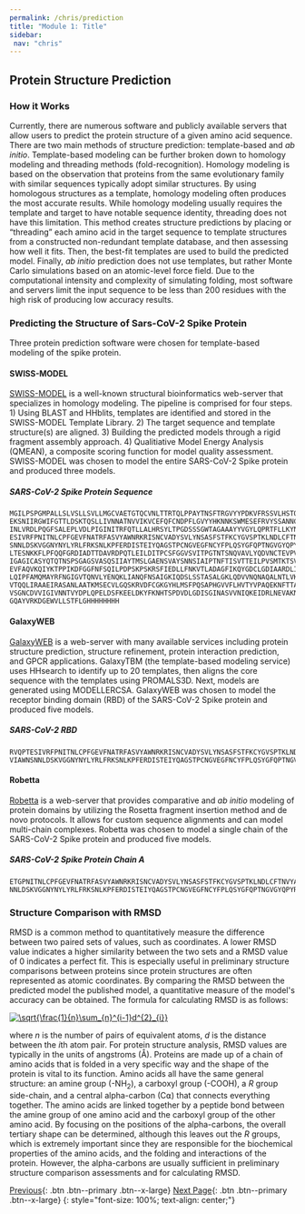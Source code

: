 ```yaml
---
permalink: /chris/prediction
title: "Module 1: Title"
sidebar: 
 nav: "chris"
---
```



## Protein Structure Prediction

### How it Works
Currently, there are numerous software and publicly available servers that allow users to predict the protein structure of a given amino acid sequence. There are two main methods of structure prediction: template-based and *ab initio*. Template-based modeling can be further broken down to homology modeling and threading methods (fold-recognition). Homology modeling is based on the observation that proteins from the same evolutionary family with similar sequences typically adopt similar structures. By using homologous structures as a template, homology modeling often produces the most accurate results. While homology modeling usually requires the template and target to have notable sequence identity, threading does not have this limitation. This method creates structure predictions by placing or “threading” each amino acid in the target sequence to template structures from a constructed non-redundant template database, and then assessing how well it fits. Then, the best-fit templates are used to build the predicted model. Finally, *ab initio* prediction does not use templates, but rather Monte Carlo simulations based on an atomic-level force field. Due to the computational intensity and complexity of simulating folding, most software and servers limit the input sequence to be less than 200 residues with the high risk of producing low accuracy results.

### Predicting the Structure of Sars-CoV-2 Spike Protein
Three protein prediction software were chosen for template-based modeling of the spike protein.
#### SWISS-MODEL
[SWISS-MODEL](https://swissmodel.expasy.org/) is a well-known structural bioinformatics web-server that specializes in homology modeling. The pipeline is comprised for four steps. 1) Using BLAST and HHblits, templates are identified and stored in the SWISS-MODEL Template Library. 2) The target sequence and template structure(s) are aligned. 3) Building the predicted models through a rigid fragment assembly approach. 4) Qualitiative Model Energy Analysis (QMEAN), a composite scoring function for model quality assessment. SWISS-MODEL was chosen to model the entire SARS-CoV-2 Spike protein and produced three models.
##### SARS-CoV-2 Spike Protein Sequence

~~~
MGILPSPGMPALLSLVSLLSVLLMGCVAETGTQCVNLTTRTQLPPAYTNSFTRGVYYPDKVFRSSVLHSTQDLFLPFFSNVTWFHAIHVSGTNGTKRFDNPVLPFNDGVYFAST
EKSNIIRGWIFGTTLDSKTQSLLIVNNATNVVIKVCEFQFCNDPFLGVYYHKNNKSWMESEFRVYSSANNCTFEYVSQPFLMDLEGKQGNFKNLREFVFKNIDGYFKIYSKHTP
INLVRDLPQGFSALEPLVDLPIGINITRFQTLLALHRSYLTPGDSSSGWTAGAAAYYVGYLQPRTFLLKYNENGTITDAVDCALDPLSETKCTLKSFTVEKGIYQTSNFRVQPT
ESIVRFPNITNLCPFGEVFNATRFASVYAWNRKRISNCVADYSVLYNSASFSTFKCYGVSPTKLNDLCFTNVYADSFVIRGDEVRQIAPGQTGKIADYNYKLPDDFTGCVIAWN
SNNLDSKVGGNYNYLYRLFRKSNLKPFERDISTEIYQAGSTPCNGVEGFNCYFPLQSYGFQPTNGVGYQPYRVVVLSFELLHAPATVCGPKKSTNLVKNKCVNFNFNGLTGTGV
LTESNKKFLPFQQFGRDIADTTDAVRDPQTLEILDITPCSFGGVSVITPGTNTSNQVAVLYQDVNCTEVPVAIHADQLTPTWRVYSTGSNVFQTRAGCLIGAEHVNNSYECDIP
IGAGICASYQTQTNSPSGAGSVASQSIIAYTMSLGAENSVAYSNNSIAIPTNFTISVTTEILPVSMTKTSVDCTMYICGDSTECSNLLLQYGSFCTQLNRALTGIAVEQDKNTQ
EVFAQVKQIYKTPPIKDFGGFNFSQILPDPSKPSKRSFIEDLLFNKVTLADAGFIKQYGDCLGDIAARDLICAQKFNGLTVLPPLLTDEMIAQYTSALLAGTITSGWTFGAGAA
LQIPFAMQMAYRFNGIGVTQNVLYENQKLIANQFNSAIGKIQDSLSSTASALGKLQDVVNQNAQALNTLVKQLSSNFGAISSVLNDILSRLDPPEAEVQIDRLITGRLQSLQTY
VTQQLIRAAEIRASANLAATKMSECVLGQSKRVDFCGKGYHLMSFPQSAPHGVVFLHVTYVPAQEKNFTTAPAICHDGKAHFPREGVFVSNGTHWFVTQRNFYEPQIITTDNTF
VSGNCDVVIGIVNNTVYDPLQPELDSFKEELDKYFKNHTSPDVDLGDISGINASVVNIQKEIDRLNEVAKNLNESLIDLQELGKYEQYIKGSGRENLYFQGGGGSGYIPEAPRD
GQAYVRKDGEWVLLSTFLGHHHHHHHH
~~~~~

#### GalaxyWEB
[GalaxyWEB](http://galaxy.seoklab.org/) is a web-server with many available services including protein structure prediction, structure refinement, protein interaction prediction, and GPCR applications. GalaxyTBM (the template-based modeling service) uses HHsearch to identify up to 20 templates, then aligns the core sequence with the templates using PROMALS3D. Next, models are generated using MODELLERCSA. GalaxyWEB was chosen to model the receptor binding domain (RBD) of the SARS-CoV-2 Spike protein and produced five models.
##### SARS-CoV-2 RBD

~~~~
RVQPTESIVRFPNITNLCPFGEVFNATRFASVYAWNRKRISNCVADYSVLYNSASFSTFKCYGVSPTKLNDLCFTNVYADSFVIRGDEVRQIAPGQTGKIADYNYKLPDDFTGC
VIAWNSNNLDSKVGGNYNYLYRLFRKSNLKPFERDISTEIYQAGSTPCNGVEGFNCYFPLQSYGFQPTNGVGYQPYRVVVLSFELLHAPATVCGPKKSTNLVKNKCVNFHHHHHH
~~~~~

#### Robetta
[Robetta](https://robetta.bakerlab.org/) is a web-server that provides comparative and *ab initio* modeling of protein domains by utilizing the Rosetta fragment insertion method and de novo protocols. It allows for custom sequence alignments and can model multi-chain complexes. Robetta was chosen to model a single chain of the SARS-CoV-2 Spike protein and produced five models.

##### SARS-CoV-2 Spike Protein Chain A

~~~
ETGPNITNLCPFGEVFNATRFASVYAWNRKRISNCVADYSVLYNSASFSTFKCYGVSPTKLNDLCFTNVYADSFVIRGDEVRQIAPGQTGKIADYNYKLPDDFTGCVIAWNS
NNLDSKVGGNYNYLYRLFRKSNLKPFERDISTEIYQAGSTPCNGVEGFNCYFPLQSYGFQPTNGVGYQPYRVVVLSFELLHAPATVCGPKKSTNKHHHHHH
~~~~~

### Structure Comparison with RMSD
RMSD is a common method to quantitatively measure the difference between two paired sets of values, such as coordinates. A lower RMSD value indicates a higher similarity between the two sets and a RMSD value of 0 indicates a perfect fit. This is especially useful in preliminary structure comparisons between proteins since protein structures are often represented as atomic coordinates. By comparing the RMSD between the predicted model the published model, a quantitative measure of the model's accuracy can be obtained. The formula for calculating RMSD is as follows:

<a href="https://www.codecogs.com/eqnedit.php?latex=\sqrt{\frac{1}{n}\sum_{n}^{i-1}d^{2}_{i}}" target="_blank"><img src="https://latex.codecogs.com/gif.latex?\sqrt{\frac{1}{n}\sum_{n}^{i-1}d^{2}_{i}}" title="\sqrt{\frac{1}{n}\sum_{n}^{i-1}d^{2}_{i}}" /></a>

where *n* is the number of pairs of equivalent atoms, *d* is the distance between the *i*th atom pair. For protein structure analysis, RMSD values are typically in the units of angstroms (Å). Proteins are made up of a chain of amino acids that is folded in a very specific way and the shape of the protein is vital to its function. Amino acids all have the same general structure: an amine group (-NH<sub>2</sub>), a carboxyl group (-COOH), a *R* group side-chain, and a central alpha-carbon (C⍺) that connects everything together. The amino acids are linked together by a peptide bond between the amine group of one amino acid and the carboxyl group of the other amino acid. By focusing on the positions of the alpha-carbons, the overall tertiary shape can be determined, although this leaves out the *R* groups, which is extremely important since they are responsible for the biochemical properties of the amino acids, and the folding and interactions of the protein. However, the alpha-carbons are usually sufficient in preliminary structure comparison assessments and for calculating RMSD.


[Previous](home){: .btn .btn--primary .btn--x-large} [Next Page](rmsd_prody){: .btn .btn--primary .btn--x-large}
{: style="font-size: 100%; text-align: center;"}


